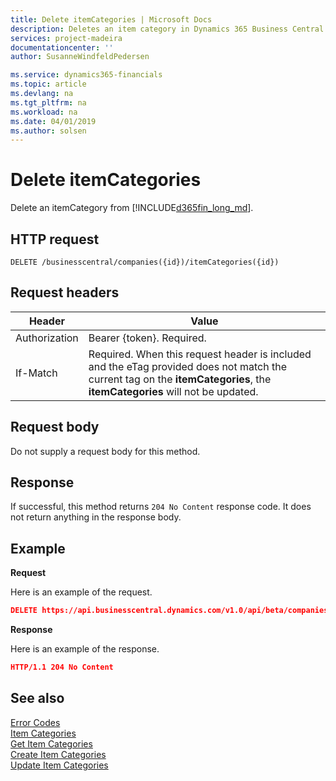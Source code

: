 ```yaml
---
title: Delete itemCategories | Microsoft Docs
description: Deletes an item category in Dynamics 365 Business Central.
services: project-madeira
documentationcenter: ''
author: SusanneWindfeldPedersen

ms.service: dynamics365-financials
ms.topic: article
ms.devlang: na
ms.tgt_pltfrm: na
ms.workload: na
ms.date: 04/01/2019
ms.author: solsen
---
```


# Delete itemCategories
Delete an itemCategory from [!INCLUDE[d365fin_long_md](../../includes/d365fin_long_md.md)].


## HTTP request
```
DELETE /businesscentral/companies({id})/itemCategories({id})
```

## Request headers

|Header         |Value                     |
|---------------|--------------------------|
|Authorization  |Bearer {token}. Required. |
|If-Match       |Required. When this request header is included and the eTag provided does not match the current tag on the **itemCategories**, the **itemCategories** will not be updated. |

## Request body
Do not supply a request body for this method.

## Response
If successful, this method returns ```204 No Content``` response code. It does not return anything in the response body.

## Example

**Request**

Here is an example of the request.

```json
DELETE https://api.businesscentral.dynamics.com/v1.0/api/beta/companies({id})/itemCategories({id})
```

**Response** 

Here is an example of the response. 

```json
HTTP/1.1 204 No Content
```

## See also



[Error Codes](../dynamics_error_codes.md)  
[Item Categories](../resources/dynamics_itemcategories.md)  
[Get Item Categories](../api/dynamics_itemcategories_get.md)  
[Create Item Categories](../api/dynamics_create_itemcategories.md)  
[Update Item Categories](../api/dynamics_itemcategories_update.md)  